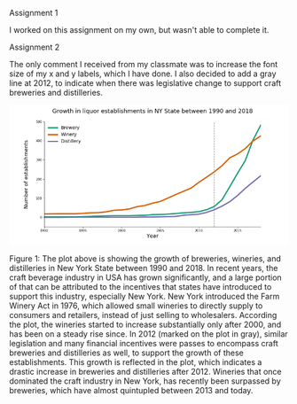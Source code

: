 Assignment 1

I worked on this assignment on my own, but wasn't able to complete it.

Assignment 2

The only comment I received from my classmate was to increase the font size of my x and y labels, which I have done. I also decided to add a gray line at 2012, to indicate when there was legislative change to support craft breweries and distilleries.


![Alt text](../HW11_spj237/growth-in-liquor-establishments.png)

Figure 1: The plot above is showing the growth of breweries, wineries, and distilleries in New York State between 1990 and 2018. In recent years, the craft beverage industry in USA has grown significantly, and a large portion of that can be attributed to the incentives that states have introduced to support this industry, especially New York. New York introduced the Farm Winery Act in 1976, which allowed small wineries to directly supply to consumers and retailers, instead of just selling to wholesalers. According the plot, the wineries started to increase substantially only after 2000, and has been on a steady rise since. In 2012 (marked on the plot in gray), similar legislation and many financial incentives were passes to encompass craft breweries and distilleries as well, to support the growth of these establishments. This growth is reflected in the plot, which indicates a drastic increase in breweries and distilleries after 2012. Wineries that once dominated the craft industry in New York, has recently been surpassed by breweries, which have almost quintupled between 2013 and today.
